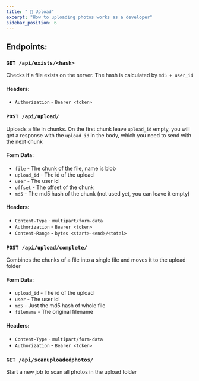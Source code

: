 ```yaml
---
title: " 📁 Upload"
excerpt: "How to uploading photos works as a developer"
sidebar_position: 6
---
```


## Endpoints:

### `GET /api/exists/<hash>`

Checks if a file exists on the server.
The hash is calculated by `md5 + user_id`

#### Headers:

- `Authorization` - `Bearer <token>`

### `POST /api/upload/`

Uploads a file in chunks.
On the first chunk leave `upload_id` empty, you will get a response with the `upload_id` in the body, which you need to send with the next chunk

#### Form Data:

- `file` - The chunk of the file, name is blob
- `upload_id` - The id of the upload
- `user` - The user id
- `offset` - The offset of the chunk
- `md5` - The md5 hash of the chunk (not used yet, you can leave it empty)

#### Headers:

- `Content-Type` - `multipart/form-data`
- `Authorization` - `Bearer <token>`
- `Content-Range` - `bytes <start>-<end>/<total>`

### `POST /api/upload/complete/`

Combines the chunks of a file into a single file and moves it to the upload folder

#### Form Data:

- `upload_id` - The id of the upload
- `user` - The user id
- `md5` - Just the md5 hash of whole file
- `filename` - The original filename

#### Headers:

- `Content-Type` - `multipart/form-data`
- `Authorization` - `Bearer <token>`

### `GET /api/scanuploadedphotos/`

Start a new job to scan all photos in the upload folder
